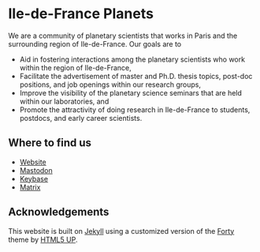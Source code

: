 # Ile-de-France Planets

We are a community of planetary scientists that works in Paris and the surrounding region of Ile-de-France. Our goals are to

* Aid in fostering interactions among the planetary scientists who work within the region of Ile-de-France,
* Facilitate the advertisement of master and Ph.D. thesis topics, post-doc positions, and job openings within our research groups,
* Improve the visibility of the planetary science seminars that are held within our laboratories, and
* Promote the attractivity of doing research in Ile-de-France to students, postdocs, and early career scientists.

## Where to find us
* [Website](https://idf-planets.github.io/website/)
* [Mastodon](https://astrodon.social/@IDF_Planets)
* [Keybase](https://keybase.io/team/idf_planets)
* [Matrix](https://matrix.to/#/#IDF-Planets:matrix.org)

## Acknowledgements
This website is built on [Jekyll](https://jekyllrb.com/) using a customized version of the [Forty](https://github.com/andrewbanchich/forty-jekyll-theme) theme by [HTML5 UP](https://html5up.net/).
